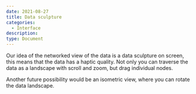 ```yaml
---
date: 2021-08-27
title: Data sculpture
categories:
  - Interface
description: 
type: Document
---
```

Our idea of the networked view of the data is a data sculpture on screen, this means that the data has a haptic quality. Not only you can traverse the data as a landscape with scroll and zoom, but drag individual nodes.

Another future possibility would be an isometric view, where you can rotate the data landscape.
